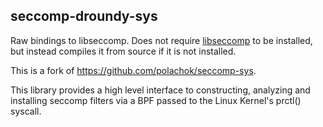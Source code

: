 seccomp-droundy-sys
-------------------

Raw bindings to libseccomp. Does not require
[libseccomp](https://github.com/seccomp/libseccomp) to be installed,
but instead compiles it from source if it is not installed.

This is a fork of https://github.com/polachok/seccomp-sys.

This library provides a high level interface to constructing, analyzing and installing seccomp filters via a BPF passed to the Linux Kernel's prctl() syscall.

